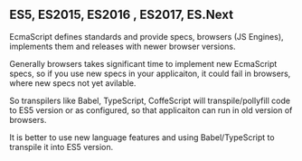 ## ES5, ES2015, ES2016 , ES2017, ES.Next

EcmaScript defines standards and provide specs, browsers (JS Engines), implements them and releases with newer browser versions.

Generally browsers takes significant time to implement new EcmaScript specs, so if you use new specs in your applicaiton, it could fail in browsers, where new specs not yet avilable.

So transpilers like Babel, TypeScript, CoffeScript will transpile/pollyfill code to ES5 version or as configured, so that applicaiton can run in old version of browsers.

It is better to use new language features and using Babel/TypeScript to transpile it into ES5 version.
